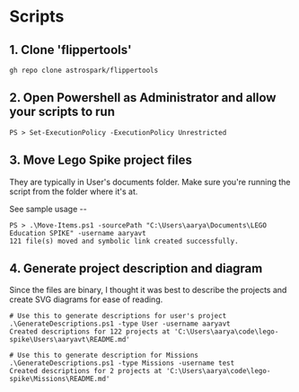 ﻿# Scripts

## 1. Clone 'flippertools'

`gh repo clone astrospark/flippertools`

## 2. Open Powershell as Administrator and allow your scripts to run

`PS > Set-ExecutionPolicy -ExecutionPolicy Unrestricted`


## 3. Move Lego Spike project files

They are typically in User's documents folder. Make sure you're running the script from the folder where it's at. 

See sample usage -- 

```
PS > .\Move-Items.ps1 -sourcePath "C:\Users\aarya\Documents\LEGO Education SPIKE" -username aaryavt
121 file(s) moved and symbolic link created successfully.
```

## 4. Generate project description and diagram

Since the files are binary, I thought it was best to describe the projects and create SVG diagrams for ease of reading.

```
# Use this to generate descriptions for user's project
.\GenerateDescriptions.ps1 -type User -username aaryavt
Created descriptions for 122 projects at 'C:\Users\aarya\code\lego-spike\Users\aaryavt\README.md'

# Use this to generate description for Missions
.\GenerateDescriptions.ps1 -type Missions -username test
Created descriptions for 2 projects at 'C:\Users\aarya\code\lego-spike\Missions\README.md'
```

